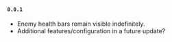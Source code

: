 #### `0.0.1`
- Enemy health bars remain visible indefinitely.
- Additional features/configuration in a future update?

